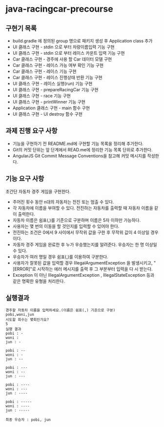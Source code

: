 # java-racingcar-precourse

## 구현기 목록
- build.gradle 에 정의된 group 명으로 패키지 생성 후 Application class 추가
- UI 클래스 구현 - stdin 으로 부터 차량이름입력 기능 구현
- UI 클래스 구현 - stdin 으로 부터 레이스 카운트 입력 기능 구현
- Car 클래스 구현 - 경주에 사용 할 Car 데이터 모델 구현
- Car 클래스 구현 - 레이스 가능 여부 확인 기능 구현
- Car 클래스 구현 - 레이스 기능 구현
- Car 클래스 구현 - 레이스 진행상태 반환 기능 구현
- UI 클래스 구현 - 레이스 실행(run) 기능 구현
- UI 클래스 구현 - prepareRacingCar 기능 구현
- UI 클래스 구현 - race 기능 구현
- UI 클래스 구현 - printWinner 기능 구현
- Application 클래스 구현 - main 함수 구현
- UI 클래스 구현 - UI destroy 함수 구현

## 과제 진행 요구 사항
- 기능을 구현하기 전 README.md에 구현할 기능 목록을 정리해 추가한다.
- Git의 커밋 단위는 앞 단계에서 READ.me에 정리한 기능 목록 단위로 추가한다.
- AngularJS Git Commit Message Conventions을 참고해 커밋 메시지를 작성한다.


## 기능 요구 사항
초간단 자동차 경주 게임을 구현한다.
- 주어진 횟수 동안 n대의 자동차는 전진 또는 멈출 수 있다.
- 각 자동차에 이름을 부여할 수 있다. 전진하는 자동차를 출력할 때 자동차 이름을 같이 출력한다.
- 자동차 이름은 쉼표(,)를 기준으로 구분하며 이름은 5자 이하만 가능하다.
- 사용자는 몇 번의 이동을 할 것인지를 입력할 수 있어야 한다.
- 전진하는 조건은 0에서 9 사이에서 무작위 값을 구한 후 무작위 값이 4 이상일 경우이다.
- 자동차 경주 게임을 완료한 후 누가 우승했는지를 알려준다. 우승자는 한 명 이상일 수 있다.
- 우승자가 여러 명일 경우 쉼표(,)를 이용하여 구분한다.
- 사용자가 잘못된 값을 입력할 경우 IllegalArgumentException 을 발생시키고, "[ERROR]"로 시작하는 에러 메시지를 출력 후 그 부분부터 입력을 다 시 받는다.
- Exception 이 아닌 IllegalArgumentException , IllegalStateException 등과 같은 명확한 유형을 처리한다.

## 실행결과
```text
경주할 자동차 이름을 입력하세요.(이름은 쉼표(,) 기준으로 구분)
pobi,woni,jun
시도할 회수는 몇회인가요?
5
실행 결과
pobi : - 
woni : 
jun : -

pobi : -- 
woni : -
jun : --

pobi : --- 
woni : -- 
jun : ---

pobi : ---- 
woni : --- 
jun : ----

pobi : ----- 
woni : ---- 
jun : -----

최종 우승자 : pobi, jun
```
